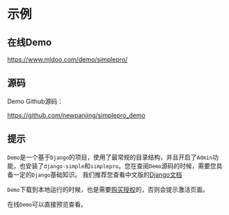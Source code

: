 # 示例

## 在线Demo

https://www.mldoo.com/demo/simplepro/

## 源码

Demo Github源码：

https://github.com/newpanjing/simplepro_demo


## 提示

`Demo`是一个基于`Django`的项目，使用了最常规的目录结构，并且开启了`Admin`功能，也安装了`django-simple`和`simplepro`。您在查阅`Demo`源码的时候，需要您具备一定的`Django`基础知识。
我们推荐您查看中文版的[Django文档](https://docs.djangoproject.com/zh-hans/4.2/)

`Demo`下载到本地运行的时候，也是需要[购买授权](/guide/purchase.html)的，否则会提示激活页面。

在线`Demo`可以直接预览查看。